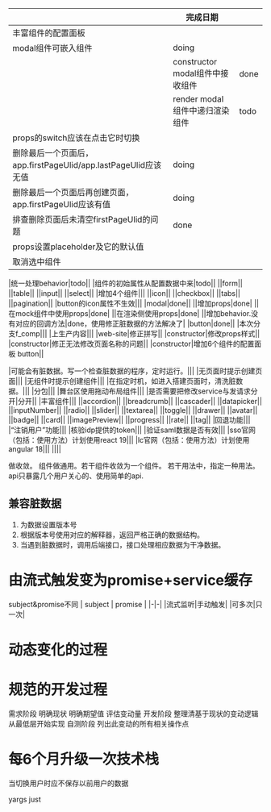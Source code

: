 ||完成日期||
|-|-|-|
|丰富组件的配置面板|||
|modal组件可嵌入组件|doing||
||constructor modal组件中接收组件|done|
||render modal组件中递归渲染组件|todo|
|props的switch应该在点击它时切换|||
|删除最后一个页面后，app.firstPageUlid/app.lastPageUlid应该无值|doing||
|删除最后一个页面后再创建页面，app.firstPageUlid应该有值|doing||
|排查删除页面后未清空firstPageUlid的问题|done||
|props设置placeholder及它的默认值|||
|取消选中组件|||

|统一处理behavior|todo||
|组件的初始属性从配置数据中来|todo||
||form||
||table||
||input||
||select||
|增加4个组件|||
||icon||
||checkbox||
||tabs||
||pagination||
|button的icon属性不生效|||
|modal|done||
||增加props|done|
||在mock组件中使用props|done|
||在渲染侧使用props|done|
||增加behavior.没有对应的回调方法|done，使用修正脏数据的方法解决了|
|button|done||
|本次分支f_comp|||
|上生产内容|||
|web-site|修正拼写||
|constructor|修改props样式||
|constructor|修正无法修改页面名称的问题||
|constructor|增加6个组件的配置面板 button||

|可能会有脏数据。写一个检查脏数据的程序，定时运行。|||
|无页面时提示创建页面|||
|无组件时提示创建组件|||
|在指定时机，如进入搭建页面时，清洗脏数据。|||
|分包|||
|舞台区使用拖动布局组件|||
|是否需要把修改service与发请求分开|分开||
|丰富组件|||
||accordion||
||breadcrumb||
||cascader||
||datapicker||
||inputNumber||
||radio||
||slider||
||textarea||
||toggle||
||drawer||
||avatar||
||badge||
||card||
||imagePreview||
||progress||
||rate||
||tag||
|回退功能|||
|“注销用户”功能|||
|核验idp提供的token|||
|验证saml数据是否有效|||
|sso官网（包括：使用方法）计划使用react 19|||
|lc官网（包括：使用方法）计划使用angular 18|||
||||



做收敛。
组件做通用。若干组件收敛为一个组件。
若干用法中，指定一种用法。
api只暴露几个用户关心的、使用简单的api.


## 兼容脏数据
1. 为数据设置版本号
2. 根据版本号使用对应的解释器，返回严格正确的数据结构。
3. 当遇到脏数据时，调用后端接口，接口处理相应数据为干净数据。

# 由流式触发变为promise+service缓存
subject&promise不同
| subject | promise |
|-|-|
|流式监听|手动触发|
|可多次|只一次|

# 动态变化的过程
# 规范的开发过程
需求阶段
    明确现状
    明确期望值
    评估变动量
开发阶段
    整理清基于现状的变动逻辑
    从最低层开始实现
自测阶段
    列出此变动的所有相关操作点

# 每6个月升级一次技术栈

当切换用户时应不保存以前用户的数据


yargs
just
